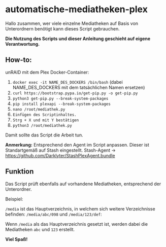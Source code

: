 # automatische-mediatheken-plex

Hallo zusammen,
wer viele einzelne Mediatheken auf Basis von Unterordnern benötigt kann dieses Script gebrauchen.

**Die Nutzung des Scripts und dieser Anleitung geschieht auf eigene Verantwortung.**

## How-to:
unRAID mit dem Plex Docker-Container:

1. ```docker exec -it NAME_DES_DOCKERS /bin/bash``` (dabei NAME_DES_DOCKERS mit dem tatsächlichen Namen ersetzen)
2. ```curl https://bootstrap.pypa.io/get-pip.py -o get-pip.py```
3. ```python3 get-pip.py --break-system-packages```
4. ```pip install plexapi --break-system-packages```
5. ```nano /root/mediathek.py```
6. ```Einfügen des Scriptinhaltes.```
7. ```Strg + X und mit Y bestätigen```
8. ```python3 /root/mediathek.py```

Damit sollte das Script die Arbeit tun.

**Anmerkung:** Entsprechend den Agent im Script anpassen. Dieser ist Standartgemäß auf Stash eingestellt.
Stash-Agent -> https://github.com/Darklyter/StashPlexAgent.bundle

## Funktion

Das Script prüft ebenfalls auf vorhandene Mediatheken, entsprechend der Unterordner.

Beispiel:

```/media``` ist das Hauptverzeichnis, in welchem sich weitere Verzeichnisse befinden: ```/media/abc/098``` und ```/media/123/def```:

Wenn ```/media``` als das Hauptverzeichnis gesetzt ist, werden dabei die Mediatheken ```abc``` und ```123``` erstellt.

**Viel Spaß!**
